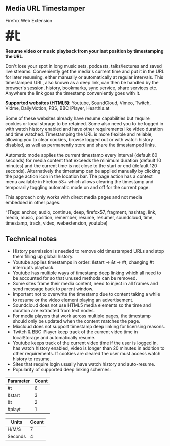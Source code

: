 ## Media URL Timestamper
Firefox Web Extension

![](/icons/icon48.png)

**Resume video or music playback from your last position by timestamping the 
URL.**

Don't lose your spot in long music sets, podcasts, talks/lectures and saved 
live streams. Conveniently get the media's current time and put it in the URL 
for later resuming, either manually or automatically at regular intervals. 
This timestamped URL, also known as a deep link, can then be handled by the 
browser's session, history, bookmarks, sync service, share services etc. 
Anywhere the link goes the timestamp conveniently goes with it.

**Supported websites (HTML5)**: Youtube, SoundCloud, Vimeo, Twitch, Vidme, 
DailyMotion, PBS, BBC iPlayer, Hearthis.at

Some of these websites already have resume capabilities but require cookies 
or local storage to be retained. Some also need you to be logged in with 
watch history enabled and have other requirements like video duration and 
time watched. Timestamping the URL is more flexible and reliable, allowing 
you to clear cookies, browse logged out or with watch history disabled, as 
well as permanently store and share the timestamped links.

Automatic mode applies the current timestamp every interval (default 60 
seconds) for media content that exceeds the minimum duration (default 10 
minutes) and the current time is not close to the start or end (default 120 
seconds). Alternatively the timestamp can be applied manually by clicking the 
page action icon in the location bar. The page action has a context menu 
available in Firefox 53+ which allows clearing the timestamp and temporarily 
toggling automatic mode on and off for the current page.

This approach only works with direct media pages and not media embedded in 
other pages.


^(Tags: anchor, audio, continue, deep, firefox57, fragment, hashtag, link, 
media, music, position, remember, resume, resumer, soundcloud, time, 
timestamp, track, video, webextension, youtube)

## Technical notes

* History permission is needed to remove old timestamped URLs and stop them 
filling up global history.
* Youtube applies timestamps in order: &start -> &t -> #t, changing #t 
interrupts playback.
* Youtube has multiple ways of timestamp deep linking which all need to be 
accounted for so that unused methods can be removed.
* Some sites frame their media content, need to inject in all frames and send 
message back to parent window.
* Important not to overwrite the timestamp due to content taking a while to 
resume or the video element playing an advertisement.
* Soundcloud does not use HTML5 media elements so the time and duration are 
extracted from text nodes.
* For media players that work across multiple pages, the timestamp should 
only be updated when the content matches the page.
* Mixcloud does not support timestamp deep linking for licensing reasons.
* Twitch & BBC iPlayer keep track of the current video time in localStorage 
and automatically resume.
* Youtube keeps track of the current video time if the user is logged in, has 
watch history enabled, video is longer than 20 minutes in addition to other 
requirements. If cookies are cleared the user must access watch history to 
resume.
* Sites that require login usually have watch history and auto-resume.
* Popularity of supported deep linking schemes:

| Parameter | Count |
|-----------|-------|
| #t        | 6     |
| &start    | 3     |
| &t        | 2     |
| #playt    | 1     |

| Units     | Count |
|-----------|-------|
| H/M/S     | 7     |
| Seconds   | 4     |
